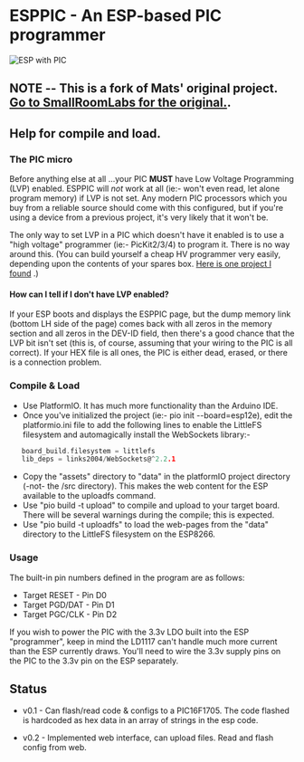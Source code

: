 # ESPPIC - An ESP-based PIC programmer

![ESP with PIC](https://github.com/SmallRoomLabs/esppic/raw/master/images/esppic-bare-S.jpg "NodeMCU and a PIC16F1705")



## NOTE -- This is a fork of Mats' original project.  [Go to SmallRoomLabs for the original.](https://github.com/SmallRoomLabs/esppic).
## Help for compile and load.

### The PIC micro

   Before anything else at all  ...your PIC __MUST__ have Low Voltage Programming (LVP) enabled.  ESPPIC will _not_ work at all (ie:- won't even read, let alone   program memory) if LVP is not set.  Any modern PIC processors which you buy from a reliable source should come with this configured, but if you're using a device from a previous project, it's very likely that it won't be.

   The only way to set LVP in a PIC which doesn't have it enabled is to use a "high voltage" programmer (ie:- PicKit2/3/4) to program it.  There is no way around this. (You can build yourself a cheap HV programmer very easily, depending upon the contents of your spares box. [Here is one project I found](https://rweather.github.io/ardpicprog/pic14_zif_circuit.html) .)

#### How can I tell if I don't have LVP enabled?

   If your ESP boots and displays the ESPPIC page, but the dump memory link (bottom LH side of the page) comes back with all zeros in the memory section and all zeros in the DEV-ID field, then there's a good chance that the LVP bit isn't set (this is, of course, assuming that your wiring to the PIC is all correct).
   If your HEX file is all ones, the PIC is either dead, erased, or there is a connection problem.

### Compile & Load

   * Use PlatformIO.  It has much more functionality than the Arduino IDE.
   * Once you've initialized the project (ie:- pio init --board=esp12e), edit the platformio.ini file to add the following lines to enable the LittleFS filesystem and automagically install the WebSockets library:-  
```C
   board_build.filesystem = littlefs  
   lib_deps = links2004/WebSockets@^2.2.1  
```
   * Copy the "assets" directory to "data" in the platformIO project directory (-not- the /src directory).  This makes the web content for the ESP available to the uploadfs command. 
   * Use "pio build -t upload" to compile and upload to your target board.  There will be several warnings during the compile; this is expected.
   * Use "pio build -t uploadfs" to load the web-pages from the "data" directory to the LittleFS filesystem on the ESP8266.

### Usage

 The built-in pin numbers defined in the program are as follows:
 * Target RESET - Pin D0
 * Target PGD/DAT - Pin D1
 * Target PGC/CLK - Pin D2
 
 If you wish to power the PIC with the 3.3v LDO built into the ESP "programmer", keep in mind the LD1117 can't handle much more current than the ESP currently draws. You'll need to wire the 3.3v supply pins on the PIC to the 3.3v pin on the ESP separately.

## Status
  * v0.1 - Can flash/read code & configs to a PIC16F1705. The code flashed is hardcoded as hex data in an array of strings in the esp code. 

  * v0.2 - Implemented web interface, can upload files. Read and flash config from web.
